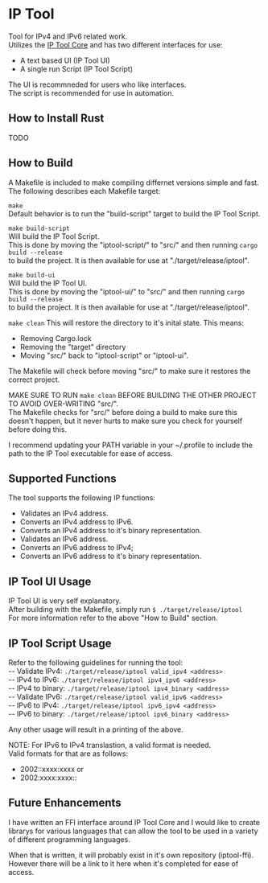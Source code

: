 IP Tool
=============
Tool for IPv4 and IPv6 related work.<br />
Utilizes the [IP Tool Core](https://github.com/timmonfette1/iptool_core) and has two
different interfaces for use:

  - A text based UI (IP Tool UI)<br />
  - A single run Script (IP Tool Script)

The UI is recommneded for users who like interfaces.<br />
The script is recommended for use in automation.

How to Install Rust
------------
TODO

How to Build
------------
A Makefile is included to make compiling differnet versions simple and fast.<br />
The following describes each Makefile target:

`make`<br />
Default behavior is to run the "build-script" target to build the IP Tool Script.

`make build-script`<br />
Will build the IP Tool Script.<br />
This is done by moving the "iptool-script/" to "src/" and then running `cargo build --release`<br />
to build the project. It is then available for use at "./target/release/iptool".

`make build-ui`<br />
Will build the IP Tool UI.<br />
This is done by moving the "iptool-ui/" to "src/" and then running `cargo build --release`<br />
to build the project. It is then available for use at "./target/release/iptool".

`make clean`
This will restore the directory to it's inital state. This means:

 - Removing Cargo.lock
 - Removing the "target" directory
 - Moving "src/" back to "iptool-script" or "iptool-ui".

The Makefile will check before moving "src/" to make sure it restores the correct project.

MAKE SURE TO RUN `make clean` BEFORE BUILDING THE OTHER PROJECT TO AVOID OVER-WRITING "src/".<br />
The Makefile checks for "src/" before doing a build to make sure this doesn't happen,
but it never hurts to make sure you check for yourself before doing this.

I recommend updating your PATH variable in your ~/.profile to include the path
to the IP Tool executable for ease of access.

Supported Functions
------------
The tool supports the following IP functions:

  - Validates an IPv4 address.
  - Converts an IPv4 address to IPv6.
  - Converts an IPv4 address to it's binary representation.
  - Validates an IPv6 address.
  - Converts an IPv6 address to IPv4;
  - Converts an IPv6 address to it's binary representation.

IP Tool UI Usage
------------
IP Tool UI is very self explanatory.<br />
After building with the Makefile, simply run `$ ./target/release/iptool`<br />
For more information refer to the above "How to Build" section.

IP Tool Script Usage
------------
Refer to the following guidelines for running the tool:<br />
  -- Validate IPv4: `./target/release/iptool valid_ipv4 <address>`<br />
  -- IPv4 to IPv6: `./target/release/iptool ipv4_ipv6 <address>`<br />
  -- IPv4 to binary: `./target/release/iptool ipv4_binary <address>`<br />
  -- Validate IPv6: `./target/release/iptool valid_ipv6 <address>`<br />
  -- IPv6 to IPv4: `./target/release/iptool ipv6_ipv4 <address>`<br />
  -- IPv6 to binary: `./target/release/iptool ipv6_binary <address>`<br />

Any other usage will result in a printing of the above.

NOTE: For IPv6 to IPv4 translastion, a valid format is needed.<br />
Valid formats for that are as follows:

  - 2002::xxxx:xxxx or
  - 2002:xxxx:xxxx::

Future Enhancements
-------------
I have written an FFI interface around IP Tool Core and I would like to create
librarys for various languages that can allow the tool to be used in a variety
of different programming languages.

When that is written, it will probably exist in it's own repository (iptool-ffi).<br />
However there will be a link to it here when it's completed for ease of access.
